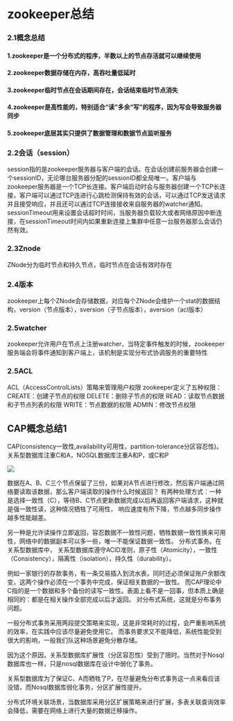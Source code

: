 
zookeeper总结
=
### 2.1概念总结
#### 1.zookeeper是一个分布式的程序，半数以上的节点存活就可以继续使用
#### 2.zookeeper数据存储在内存，高吞吐量低延时
#### 3.zookeeper临时节点在会话期间存在，会话结束临时节点消失
#### 4.zookeeper是高性能的，特别适合“读”多余“写”的程序，因为写会导致服务器同步
#### 5.zookeeper底层其实只提供了数据管理和数据节点监听服务

### 2.2会话（session）
session指的是zookeeper服务器与客户端的会话。在会话创建前服务器会创建一个sessionID，无论哪台服务器分配的sessionID都全局唯一。客户端与zookeeper服务器是一个TCP长连接。客户端启动时会与服务器创建一个TCP长连接，客户端可以通过TCP连进行心跳检测保持有效的会话，可以通过TCP发送请求并且接受响应，并且还可以通过TCP连接接收来自服务器的watcher通知。sessionTimeout用来设置会话超时时间，当服务器负载较大或者网络原因中断连接，在sessionTimeout时间内如果重新连接上集群中任意一台服务器那么会话仍然有效。

### 2.3Znode
ZNode分为临时节点和持久节点，临时节点在会话有效时存在

### 2.4版本
zookeeper上每个ZNode会存储数据，对应每个ZNode会维护一个stat的数据结构，version（节点版本），sversion（子节点版本），aversion（acl版本）

### 2.5watcher
zookeeper允许用户在节点上注册watcher，当特定事件触发的时候，zookeeper服务端会将事件通知到客户端上，该机制是实现分布式协调服务的重要特性

### 2.5ACL
ACL（AccessControlLists）策略来管理用户权限
zookeeper定义了五种权限：
CREATE：创建子节点的权限
DELETE：删除子节点的权限
READ：读取节点数据和子节点列表的权限
WRITE：节点数据的权限
ADMIN：修改节点权限




## CAP概念总结1
CAP(consistency一致性,availability可用性，partition-tolerance分区容忍性)。关系型数据库注重C和A，NOSQL数据库注重A和P，或C和P

![](https://github.com/RyougiSHikii/learningSummary/blob/master/image/cap.png)

 数据在A、B、C三个节点保留了三份，如果对A节点进行修改，然后客户端通过网络要读取该数据，那么客户端读取的操作什么时候返回？
    有两种处理方式：一种是选择一致性（C），等待B、C节点更新数据完成以后再返回客户端请求，这种就是强一致性读，这种情况牺牲了可用性，
    响应速度有所下降，节点越多同步操作越多性能越差。
    
   另一种是允许读操作立即返回，容忍数据不一致性问题，牺牲数据一致性换来可用性，网络中的数据副本可以多一些，唯一不能保证数据一致性。
    分布式事务。在关系型数据库中，
    关系型数据库遵守ACID准则，原子性（Atomicity），一致性（Consistency），隔离性（isolation），持久性（durability）。
    
   例如一家银行的存款事务，有一条交易插入到流水表。同时还必须保证账户余额改变，这两个操作必须在一个事务中完成，保证相关数据的一致性。
    而CAP理论中C指的是一个数据和多个备份的读写一致性。表面上看不是一回事，但本质上确是相同的：都是在相关操作全部完成以后才返回。
    对分布式系统，这就是分布事务问题。
    
   一般分布式事务采用两段提交策略来实现，这是非常耗时的过程，会严重影响系统的效率，在实践中应该尽量避免使用它。
    而事务要求又不能降低，系统性能受到很大的影响，一般我们队这种场景避免分散存储。
    
   因为这个原因，关系型数据库扩展性（分区容忍性）受到了限时。当然对于Nosql数据库也一样，只是nosql数据库在设计中弱化了事务。
    
   关系型数据库为了保证C、A而牺牲了P，在尽量避免分布式事务这一点来看应该没错，而Nosql数据库弱化事务，分区扩展性提升。
   
   分布式环境关联场景，当数据库采用分区扩展策略来进行扩展，多表关联查询效率会降低，需要在网络上进行大量的数据迁移操作。
 
